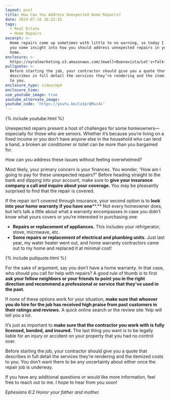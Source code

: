 ```yaml
---
layout: post
title: How Can You Address Unexpected Home Repairs?
date: 2019-07-16 16:22:15
tags:
  - Real Estate
  - Home Repairs
excerpt: >-
  Home repairs come up sometimes with little to no warning, so today I’ll give
  you some insight into how you should address unexpected repairs in your own
  home.
enclosure: >-
  https://vyralmarketing.s3.amazonaws.com/Jewell+Buenavista/Let's+Talk+Seniors+Show+_+How+Can+You+Address+Unexpected+Home+Repairs_+(3).mp4
pullquote: >-
  Before starting the job, your contractor should give you a quote that
  describes in full detail the services they’re rendering and the itemized costs
  to you.
enclosure_type: video/mp4
enclosure_time:
use_youtube_image: true
youtube_alternate_image:
youtube_code: 'https://youtu.be/Ca1prQMuc4s'
---
```


{% include youtube.html %}

Unexpected repairs present a host of challenges for some homeowners—especially for those who are seniors. Whether it’s because you’re living on a fixed income or you don’t have anyone else in the household who can lend a hand, a broken air conditioner or toilet can be more than you bargained for.&nbsp;

How can you address these issues without feeling overwhelmed?&nbsp;

Most likely, your primary concern is your finances. You wonder, “How am I going to pay for these unexpected repairs?” Before heading straight to the bank and dipping into your account, make sure to **give your insurance company a call and inquire about your coverage.** You may be pleasantly surprised to find that the repair is covered.&nbsp;

If the repair isn’t covered through insurance, your second option is to **look into your home warranty if you have one****.** Not every homeowner does, but let’s talk a little about what a warranty encompasses in case you didn’t know what yours covers or you’re interested in purchasing one: &nbsp;

* **Repairs or replacement of appliances.** This includes your refrigerator, stove, microwave, etc. &nbsp;&nbsp;
* **Some repairs or replacement of electrical and plumbing units.** Just last year, my water heater went out, and home warranty contractors came out to my home and replaced it at minimal cost\!&nbsp;

{% include pullquote.html %}

For the sake of argument, say you don’t have a home warranty. In that case, who should you call for help with repairs? A good rule of thumb is to first **ask your fellow neighbors or your friends to point you in the right direction and recommend a professional or service that they’ve used in the past. &nbsp;**

If none of these options work for your situation, **make sure that whoever you do hire for the job has received high praise from past customers in their ratings and reviews.** A quick online search or the review site Yelp will tell you a lot.&nbsp;

It’s just as important to **make sure that the contractor you work with is fully licensed, bonded, and insured.** The last thing you want is to be legally liable for an injury or accident on your property that you had no control over.&nbsp;

Before starting the job, your contractor should give you a quote that describes in full detail the services they’re rendering and the itemized costs to you. You don’t want there to be any uncertainty about either once the repair job is underway. &nbsp;

If you have any additional questions or would like more information, feel free to reach out to me. I hope to hear from you soon\!&nbsp;

*Ephesians 6:2 Honor your father and mother.&nbsp;*<br>&nbsp;